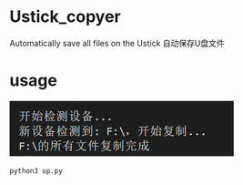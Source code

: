 # Ustick_copyer
Automatically save all files on the Ustick 
自动保存U盘文件

# usage
![photo](image.png)

```bash
python3 up.py

